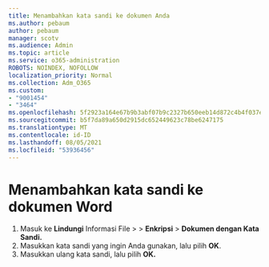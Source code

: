 ```yaml
---
title: Menambahkan kata sandi ke dokumen Anda
ms.author: pebaum
author: pebaum
manager: scotv
ms.audience: Admin
ms.topic: article
ms.service: o365-administration
ROBOTS: NOINDEX, NOFOLLOW
localization_priority: Normal
ms.collection: Adm_O365
ms.custom:
- "9001454"
- "3464"
ms.openlocfilehash: 5f2923a164e67b9b3abf07b9c2327b650eeb14d872c4b4f037e0c82a209c5728
ms.sourcegitcommit: b5f7da89a650d2915dc652449623c78be6247175
ms.translationtype: MT
ms.contentlocale: id-ID
ms.lasthandoff: 08/05/2021
ms.locfileid: "53936456"
---
```

# <a name="add-a-password-to-a-word-document"></a>Menambahkan kata sandi ke dokumen Word

1. Masuk ke **Lindungi** Informasi File  >    >  **Enkripsi**  >  **Dokumen dengan Kata Sandi.**
2. Masukkan kata sandi yang ingin Anda gunakan, lalu pilih **OK**.
3. Masukkan ulang kata sandi, lalu pilih **OK.**